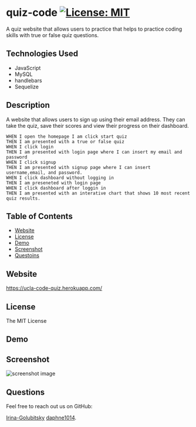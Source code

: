 # quiz-code [![License: MIT](https://img.shields.io/badge/License-MIT-yellow.svg)](https://opensource.org/licenses/MIT)
A quiz website that allows users to practice that helps to practice coding skills with true or false quiz questions.

## Technologies Used

* JavaScript
* MySQL
* handlebars
* Sequelize

## Description 

A website that allows users to sign up using their email address. They can take the quiz, save their scores and view their progress on their dashboard.

```
WHEN I open the homepage I am click start quiz
THEN I am presented with a true or false quiz
WHEN I click login
THEN I am presented with login page where I can insert my email and password
WHEN I click signup
THEN I am presented with signup page where I can insert username,email, and password.
WHEN I click dashboard without logging in
THEN I am preseneted with login page
WHEN I click dashboard after loggin in
THEN I am presented with an interative chart that shows 10 most recent quiz results.

```

## Table of Contents 
- [Website](#website)
- [License](#license)
- [Demo](#demo)
- [Screenshot](#screenshot)
- [Questoins](#questions)
  
## Website
  
https://ucla-code-quiz.herokuapp.com/

## License 
  
  The MIT License

## Demo
  
 

## Screenshot
  
  ![screenshot image]() 
   
## Questions
  Feel free to reach out us on GitHub: 

  [Irina-Golubitsky](https://github.com/Irina-Golubitsky)
  [daphne1014](https://github.com/daphne1014).
  

